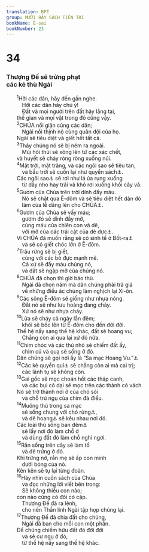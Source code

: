 ```yaml
---
translation: BPT
group: MƯỜI BẢY SÁCH TIÊN TRI
bookName: Ê-sai 
bookNumber: 23
---
```


<div class="title"><h1>34</h1><h3>Thượng Đế sẽ trừng phạt<br/>các kẻ thù Ngài</h3></div>
<span class="verse es_34_1">  <sup>1</sup>Hỡi các dân, hãy đến gần nghe.<br/>   Hỡi các dân hãy chú ý!<br/>   Đất và mọi người trên đất hãy lắng tai,<br/>  thế gian và mọi vật trong đó cũng vậy.<br/></span>
<span class="verse es_34_2">  <sup>2</sup>CHÚA nổi giận cùng các dân;<br/>   Ngài nổi thịnh nộ cùng quân đội của họ.<br/>  Ngài sẽ tiêu diệt và giết hết tất cả.<br/></span>
<span class="verse es_34_3">  <sup>3</sup>Thây chúng nó sẽ bị ném ra ngoài.<br/>   Mùi hôi thúi sẽ xông lên từ các xác chết,<br/>  và huyết sẽ chảy ròng ròng xuống núi.<br/></span>
<span class="verse es_34_4">  <sup>4</sup>Mặt trời, mặt trăng, và các ngôi sao sẽ tiêu tan,<br/>   và bầu trời sẽ cuốn lại như quyển sách<a data-toggle="tooltip" data-placement="bottom" title="Tức là quyển sách thời xưa được cuộn lại khi người ta đọc xong.">⚓</a>.<br/>  Các ngôi sao<a data-toggle="tooltip" data-placement="bottom" title="Nguyên văn, “đạo quân trên trời.”">⚓</a> sẽ rơi như lá úa rụng xuống<br/>   từ dây nho hay trái vả khô rơi xuống khỏi cây vả.<br/></span>
<span class="verse es_34_5">  <sup>5</sup>Gươm của Chúa trên trời dính đầy máu.<br/>   Nó sẽ chặt qua Ê-đôm và sẽ tiêu diệt hết dân đó<br/>   làm của lễ dâng lên cho CHÚA<a data-toggle="tooltip" data-placement="bottom" title="Trong tiếng Hê-bơ-rơ câu nầy có nghĩa là dân chúng phải thuộc về Thượng Đế và nếu không được như thế thì họ phải chết.">⚓</a>.<br/></span>
<span class="verse es_34_6">  <sup>6</sup>Gươm của Chúa sẽ vấy máu;<br/>   gươm đó sẽ dính đầy mỡ,<br/>   cùng máu của chiên con và dê,<br/>   với mỡ của các trái cật của dê đực<a data-toggle="tooltip" data-placement="bottom" title="Đây có thể ám chỉ dân chúng và các lãnh tụ Ê-đôm.">⚓</a>.<br/>  Vì CHÚA đã muốn rằng sẽ có sinh tế ở Bốt-ra<a data-toggle="tooltip" data-placement="bottom" title="Một thành phố nằm về phía Nam xứ Ê-đôm.">⚓</a><br/>   và sẽ có giết chóc lớn ở Ê-đôm.<br/></span>
<span class="verse es_34_7">  <sup>7</sup>Trâu rừng sẽ bị giết,<br/>   cùng với các bò đực mạnh mẽ.<br/>   Cả xứ sẽ đầy máu chúng nó,<br/>   và đất sẽ ngập mỡ của chúng nó.<br/></span>
<span class="verse es_34_8">  <sup>8</sup>CHÚA đã chọn thì giờ báo thù.<br/>   Ngài đã chọn năm mà dân chúng phải trả giá<br/>   về những điều ác chúng làm nghịch lại Xi-ôn.<br/></span>
<span class="verse es_34_9">  <sup>9</sup>Các sông Ê-đôm sẽ giống như nhựa nóng.<br/>   Đất nó sẽ như lưu hoàng đang cháy.<br/>   Xứ nó sẽ như nhựa cháy.<br/></span>
<span class="verse es_34_10">  <sup>10</sup>Lửa sẽ cháy cả ngày lẫn đêm;<br/>   khói sẽ bốc lên từ Ê-đôm cho đến đời đời.<br/>  Thế hệ nầy sang thế hệ khác, đất sẽ hoang vu;<br/>   Chẳng còn ai qua lại xứ đó nữa.<br/></span>
<span class="verse es_34_11">  <sup>11</sup>Chim chóc và các thú nhỏ sẽ chiếm đất ấy,<br/>   chim cú và quạ sẽ sống ở đó.<br/>  Dân chúng sẽ gọi nơi ấy là “Sa mạc Hoang Vu.”<a data-toggle="tooltip" data-placement="bottom" title="Nguyên văn, “Chúng sẽ đo thành nầy bằng một thước dây gọi là “hoang vắng” và viên đá cột ở đầu thước là “trống trơn.” Đây là những từ ngữ mô tả trái đất trước khi Thượng Đế sáng tạo mọi vật. Xem Sáng 1:2.">⚓</a><br/></span>
<span class="verse es_34_12">  <sup>12</sup>Các kẻ quyền quí<a data-toggle="tooltip" data-placement="bottom" title="Hay “người tự do.” Những công dân quan trọng trong một quốc gia. Thường thì họ thuộc vào các gia đình quí tộc, chưa hề làm nô lệ.">⚓</a> sẽ chẳng còn ai mà cai trị;<br/>   các lãnh tụ sẽ không còn.<br/></span>
<span class="verse es_34_13">  <sup>13</sup>Gai gốc sẽ mọc choán hết các tháp canh,<br/>   và các bụi cỏ dại sẽ mọc trên các thành có vách.<br/>  Nó sẽ trở thành nơi ở của chó sói<br/>   và chỗ trú ngụ của chim đà điểu.<br/></span>
<span class="verse es_34_14">  <sup>14</sup>Muông thú trong sa mạc<br/>   sẽ sống chung với chó rừng<a data-toggle="tooltip" data-placement="bottom" title="Một loại chó hoang thường ăn thịt các con thú bị thú khác giết.">⚓</a>,<br/>   và dê hoang<a data-toggle="tooltip" data-placement="bottom" title="Từ ngữ Hê-bơ-rơ ở đây có nghĩa là “dê,” “có nhiều lông.”">⚓</a> sẽ kêu nhau nơi đó.<br/>  Các loài thú sống ban đêm<a data-toggle="tooltip" data-placement="bottom" title="Hay “Li-lít, quỉ sống về đêm.” Tiếng Hê-bơ-rơ nghe như “ban đêm.”">⚓</a><br/>   sẽ lấy nơi đó làm chỗ ở<br/>   và dùng đất đó làm chỗ nghỉ ngơi.<br/></span>
<span class="verse es_34_15">  <sup>15</sup>Rắn sống trên cây sẽ làm tổ<br/>   và đẻ trứng ở đó.<br/>  Khi trứng nở, rắn mẹ sẽ ấp con mình<br/>   dưới bóng của nó.<br/>  Kên kên sẽ tụ lại từng đoàn.<br/></span>
<span class="verse es_34_16">  <sup>16</sup>Hãy nhìn cuốn sách của Chúa<br/>   và đọc những lời viết bên trong:<br/>   Sẽ không thiếu con nào;<br/>  con nào cũng có đôi có cặp.<br/>   Thượng Đế đã ra lệnh,<br/>   cho nên Thần linh Ngài tập họp chúng lại.<br/></span>
<span class="verse es_34_17">  <sup>17</sup>Thượng Đế đã chia đất cho chúng,<br/>   Ngài đã ban cho mỗi con một phần.<br/>  Để chúng chiếm hữu đất đó đời đời<br/>   và sẽ cư ngụ ở đó,<br/>   từ thế hệ nầy sang thế hệ khác.<br/></span>
